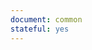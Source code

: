 ```yaml
---
document: common
stateful: yes
---
```

<article id="a1" area-stage="upper lower">
	<section id="s1" in-area="upper"></section>
	<section tracker-driven="left top"></section>
</article>
	